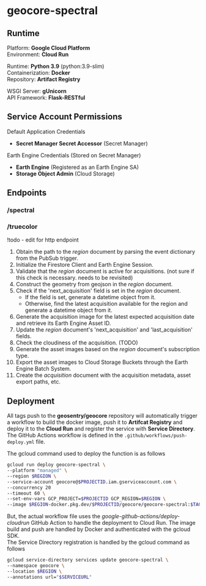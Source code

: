 # geocore-spectral

## Runtime
Platform: **Google Cloud Platform**  
Environment: **Cloud Run**  

Runtime: **Python 3.9** (python:3.9-slim)  
Containerization: **Docker**  
Repository: **Artifact Registry**

WSGI Server: **gUnicorn**  
API Framework: **Flask-RESTful**  

## Service Account Permissions
Default Application Credentials
- **Secret Manager Secret Accessor** (Secret Manager)  

Earth Engine Credentials (Stored on Secret Manager)
- **Earth Engine** (Registered as an Earth Engine SA)
- **Storage Object Admin** (Cloud Storage)

## Endpoints
### /spectral
### /truecolor

!todo - edit for http endpoint
1. Obtain the path to the *region* document by parsing the event dictionary from the PubSub trigger.
2. Initialize the Firestore Client and Earth Engine Session.
3. Validate that the *region* document is active for acquisitions. (not sure if this check is necessary. needs to be revisited)
4. Construct the geometry from geojson in the *region* document.
5. Check if the 'next_acquisition' field is set in the *region* document.
    - If the field is set, generate a datetime object from it.
    - Otherwise, find the latest acquisition available for the region and generate a datetime object from it.
6. Generate the acquisition image for the latest expected acquisition date and retrieve its Earth Engine Asset ID.
7. Update the *region* document's 'next_acquisition' and 'last_acquisition' fields.
8. Check the cloudiness of the acquisition. (TODO)
9. Generate the asset images based on the *region* document's subscription type.
10. Export the asset images to Cloud Storage Buckets through the Earth Engine Batch System.
11. Create the *acquisition* document with the acquisition metadata, asset export paths, etc.

## Deployment
All tags push to the **geosentry/geocore** repository will automatically trigger a workflow to build the docker image, push it to **Artifcat Registry** and deploy it to the **Cloud Run** and register the service with **Service Directory**.  
 The GitHub Actions workflow is defined in the ``.github/workflows/push-deploy.yml`` file.

The gcloud command used to deploy the function is as follows
```bash
gcloud run deploy geocore-spectral \
--platform "managed" \
--region $REGION \
--service-account geocore@$PROJECTID.iam.gserviceaccount.com \
--concurrency 20
--timeout 60 \
--set-env-vars GCP_PROJECT=$PROJECTID GCP_REGION=$REGION \
--image $REGION-docker.pkg.dev/$PROJECTID/geocore/geocore-spectral:$TAG 
```

But, the actual workflow file uses the *google-github-actions/deploy-cloudrun* GitHub Action to handle the deployment to Cloud Run. The image build and push are handled by Docker and authenticated with the gcloud SDK.   
The Service Directory registration is handled by the gcloud command as follows
```bash
gcloud service-directory services update geocore-spectral \
--namespace geocore \
--location $REGION \
--annotations url="$SERVICEURL"
```
